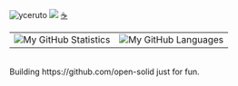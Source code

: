 <img src="https://komarev.com/ghpvc/?username=yceruto" alt="yceruto" /> [![](https://img.shields.io/static/v1?label=Sponsor&message=%E2%9D%A4&logo=GitHub&color=%23fe8e86)](https://github.com/sponsors/yceruto) <a href="https://www.buymeacoffee.com/yceruto">☕️</a>

<table>
  <tbody>
    <tr>
      <td><img alt="My GitHub Statistics" src="https://github-readme-stats.vercel.app/api?username=yceruto&show_icons=true&count_private=true&theme=dark&hide_title=false&hide_border=true"/></td>
      <td><img alt="My GitHub Languages" src="https://github-readme-stats.vercel.app/api/top-langs/?username=yceruto&layout=compact&langs_count=10&theme=dark&hide_title=true&hide_border=true"/></td>
    </tr>
  </tbody>
</table>

<p>
  <br>
  Building https://github.com/open-solid just for fun.
</p>

<!--
**yceruto/yceruto** is a ✨ _special_ ✨ repository because its `README.md` (this file) appears on your GitHub profile.

Here are some ideas to get you started:

- 🔭 I’m currently working on ...
- 🌱 I’m currently learning ...
- 👯 I’m looking to collaborate on ...
- 🤔 I’m looking for help with ...
- 💬 Ask me about ...
- 📫 How to reach me: ...
- 😄 Pronouns: ...
- ⚡ Fun fact: ...
-->
